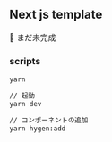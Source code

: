 ## Next js template

:construction: まだ未完成

### scripts

```sh
yarn

// 起動
yarn dev

// コンポーネントの追加
yarn hygen:add
```
